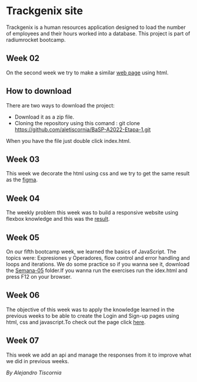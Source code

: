 # Trackgenix site
Trackgenix is ​​a human resources application designed to load the number of employees 
and their hours worked into a database. This project is part of radiumrocket bootcamp.

## Week 02

On the second week we try to make a similar [web page](https://www.figma.com/file/uUTondiju03ty4RzOxxTU6/UI-kit-RR-(BaSP)-Bestia-A?node-id=721%3A652) using html.

## How to download
There are two ways to download the project:
* Download it as a zip file.
* Cloning the repository using this comand : git clone https://github.com/aletiscornia/BaSP-A2022-Etapa-1.git

When you have the file just double click index.html.

## Week 03

This week we decorate the html using css and we try to get the same result as the [figma](https://www.figma.com/file/uUTondiju03ty4RzOxxTU6/UI-kit-RR-(BaSP)-Bestia-A?node-id=721%3A652).

## Week 04

The weekly problem this week was to build a responsive website using flexbox knowledge and this was the [result](https://aletiscornia.github.io/BaSP-A2022-Etapa-1/Semana-04).

## Week 05
On our fifth bootcamp week, we learned the basics of JavaScript. The topics were: Expresiones y Operadores, flow control and error handling and loops and iterations.
We do some practice so if you wanna see it, download the [Semana-05](https://github.com/aletiscornia/BaSP-A2022-Etapa-1/tree/master/Semana-04) folder.If you wanna run the exercises run the idex.html and press F12 on your browser.

## Week 06
The objective of this week was to apply the knowledge learned in the previous weeks to be able to create the Login and Sign-up pages using html, css and javascript.To check out the page click [here](https://aletiscornia.github.io/BaSP-A2022-Etapa-1/Semana-06/views/login.html).

## Week 07
This week we add an api and manage the responses from it to improve what we did in previous weeks.

_By Alejandro Tiscornia_